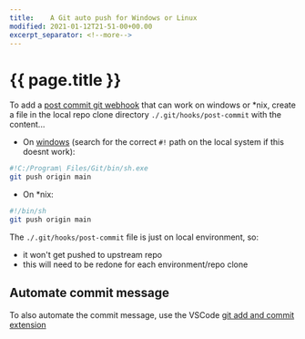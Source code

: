 ```yaml
---
title:    A Git auto push for Windows or Linux
modified: 2021-01-12T21-51-00+00.00
excerpt_separator: <!--more-->
---
```

# {{ page.title }}

To add a [post commit git webhook](https://git-scm.com/book/en/v2/Customizing-Git-Git-Hooks) that can work on windows or \*nix, create a file in the local repo clone directory `./.git/hooks/post-commit` with the content...
<!--more-->

* On [windows](https://www.tygertec.com/git-hooks-practical-uses-windows/) (search for the correct `#!` path on the local system if this doesnt work):

```bash
#!C:/Program\ Files/Git/bin/sh.exe
git push origin main
```

* On \*nix:

```bash
#!/bin/sh
git push origin main
```

The `./.git/hooks/post-commit` file is just on local environment, so:
* it won't get pushed to upstream repo
* this will need to be redone for each environment/repo clone

## Automate commit message

To also automate the commit message, use the VSCode [git add and commit extension](https://marketplace.visualstudio.com/items?itemName=ivangabriele.vscode-git-add-and-commit)